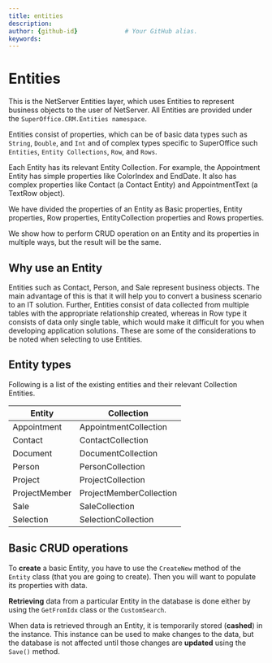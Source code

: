 ```yaml
---
title: entities      
description:                   
author: {github-id}             # Your GitHub alias.
keywords:
---
```


# Entities

This is the NetServer Entities layer, which uses Entities to represent business objects to the user of NetServer. All Entities are provided under the `SuperOffice.CRM.Entities namespace`.

Entities consist of properties, which can be of basic data types such as `String`, `Double`, and `Int` and of complex types specific to SuperOffice such `Entities`, `Entity Collections`, `Row`, and `Rows`.

Each Entity has its relevant Entity Collection. For example, the Appointment Entity has simple properties like ColorIndex and EndDate. It also has complex properties like Contact (a Contact Entity) and AppointmentText (a TextRow object).

We have divided the properties of an Entity as Basic properties, Entity properties, Row properties, EntityCollection properties and Rows properties.

We show how to perform CRUD operation on an Entity and its properties in multiple ways, but the result will be the same.

## Why use an Entity

Entities such as Contact, Person, and Sale represent business objects. The main advantage of this is that it will help you to convert a business scenario to an IT solution. Further, Entities consist of data collected from multiple tables with the appropriate relationship created, whereas in Row type it consists of data only single table, which would make it difficult for you when developing application solutions. These are some of the considerations to be noted when selecting to use Entities.

## Entity types

Following is a list of the existing entities and their relevant Collection Entities.

| Entity | Collection |
|---|---|
| Appointment | AppointmentCollection |
| Contact | ContactCollection |
| Document | DocumentCollection |
| Person | PersonCollection |
| Project | ProjectCollection |
| ProjectMember | ProjectMemberCollection |
| Sale | SaleCollection |
| Selection | SelectionCollection |

## Basic CRUD operations

To **create** a basic Entity, you have to use the `CreateNew` method of the `Entity` class (that you are going to create). Then you will want to populate its properties with data.

**Retrieving** data from a particular Entity in the database is done either by using the `GetFromIdx` class or the `CustomSearch`.

When data is retrieved through an Entity, it is temporarily stored (**cashed**) in the instance. This instance can be used to make changes to the data, but the database is not affected until those changes are **updated** using the `Save()` method.
